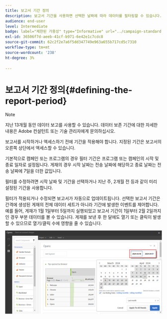 ```yaml
---
title: 보고서 기간 정의
description: 보고서 기간을 사용하면 선택한 날짜에 따라 데이터를 필터링할 수 있습니다.
audience: end-user
level: Intermediate
badge: label="제한된 가용성" type="Informative" url="../campaign-standard-migration-home.md" tooltip="마이그레이션된 사용자 Campaign Standard으로 제한됨"
exl-id: 36506f7d-aeeb-41cf-b971-6e42e1c7cdc8
source-git-commit: 62c2f2e7a6f5dd347749e963a655b717cd5c7310
workflow-type: tm+mt
source-wordcount: '238'
ht-degree: 3%

---
```


# 보고서 기간 정의{#defining-the-report-period}

>[!NOTE]
>
>지난 13개월 동안 데이터 보고를 사용할 수 있습니다. 데이터 보존 기간에 대한 자세한 내용은 Adobe 컨설턴트 또는 기술 관리자에게 문의하십시오.

보고서를 시작하거나 액세스하기 전에 기간을 적용해야 합니다. 지정된 기간은 보고서의 오른쪽 상단에서 액세스할 수 있습니다.

기본적으로 캠페인 또는 프로그램의 경우 필터 기간은 프로그램 또는 캠페인의 시작 및 종료 일자로 설정됩니다. 게재의 경우 시작 날짜는 전송 날짜에 해당하고 종료 날짜는 전송 날짜에 7일을 더한 값입니다.

필터를 수정하려면 시작 날짜 및 기간을 선택하거나 지난 주, 2개월 전 등과 같이 미리 설정된 기간을 사용합니다.

필터가 적용되거나 수정되면 보고서가 자동으로 업데이트됩니다. 선택한 보고서 기간은 간격에 생성된 게재의 전체 데이터 세트가 아니라 기간에 발생한 이벤트를 제어합니다. 예를 들어, 게재가 1월 1일부터 5일까지 실행되었고 보고서 기간이 1일부터 2월 2일까지인 경우 부분 데이터를 볼 수 있습니다. 게재를 보낸 후 한 달에도 열기 또는 클릭이 발생할 수 있으므로 열기/클릭 수에 영향을 줄 수 있습니다.

![](assets/campaign_reports_5.png)

